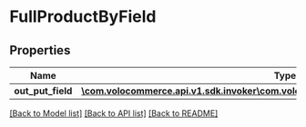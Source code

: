 # FullProductByField

## Properties
Name | Type | Description | Notes
------------ | ------------- | ------------- | -------------
**out_put_field** | [**\com.volocommerce.api.v1.sdk.invoker\com.volocommerce.api.v1.sdk.model\OutPutField[]**](OutPutField.md) | outPutField | [optional] 

[[Back to Model list]](../README.md#documentation-for-models) [[Back to API list]](../README.md#documentation-for-api-endpoints) [[Back to README]](../README.md)


